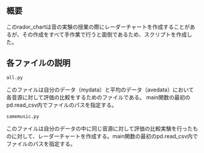 ## 概要
このrador_chartは音の実験の授業の際にレーダーチャートを作成することがあるが、その作成をすべて手作業で行うと面倒であるため、スクリプトを作成した。

## 各ファイルの説明
```bazaar
all.py
```
このファイルは自分のデータ（mydata）と平均のデータ（avedata）において各音源に対して評価の比較をするためのファイルである。
main関数の最初のpd.read_csv内でファイルのパスを指定する。

```bazaar
samemusic.py
```
このファイルは自分のデータの中に同じ音源に対して評価の比較実験を行ったものに対して、レーダーチャートを作成する。main関数の最初のpd.read_csv内でファイルのパスを指定する。